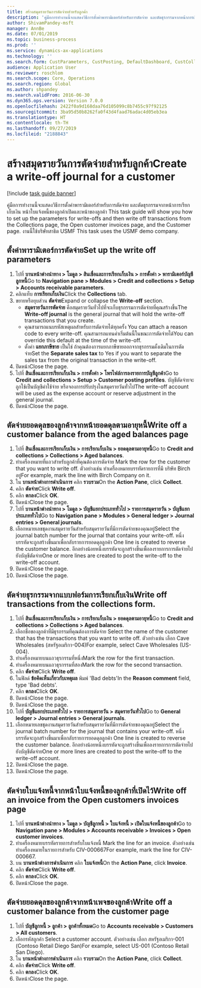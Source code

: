 ```yaml
---
title: สร้างสมุดรายวันการตัดจ่ายสำหรับลูกค้า
description: 'คู่มือการทำงานนี้จะแสดงวิธีการตั้งค่าพารามิเตอร์สำหรับการตัดจ่าย และตัดธุรกรรมจากหน้าการเรียกเก็บเงิน หน้าใบแจ้งหนี้ของลูกค้าเปิดและหน้าของลูกค้า '
author: ShivamPandey-msft
manager: AnnBe
ms.date: 07/01/2019
ms.topic: business-process
ms.prod: ''
ms.service: dynamics-ax-applications
ms.technology: ''
ms.search.form: CustParameters, CustPosting, DefaultDashboard, CustCollectionsPoolsListPage, CustWriteOff, LedgerJournalTable, LedgerJournalTransDaily, CustCollections, CustOpenInvoicesListPage, CustTable
audience: Application User
ms.reviewer: roschlom
ms.search.scope: Core, Operations
ms.search.region: Global
ms.author: shpandey
ms.search.validFrom: 2016-06-30
ms.dyn365.ops.version: Version 7.0.0
ms.openlocfilehash: 2422f0a9d168daa76d105099c8b7455c97f92125
ms.sourcegitcommit: 3ba95d50b8262fa0f43d4faad76adac4d05eb3ea
ms.translationtype: HT
ms.contentlocale: th-TH
ms.lasthandoff: 09/27/2019
ms.locfileid: "2188843"
---
```

# <a name="create-a-write-off-journal-for-a-customer"></a><span data-ttu-id="d2688-103">สร้างสมุดรายวันการตัดจ่ายสำหรับลูกค้า</span><span class="sxs-lookup"><span data-stu-id="d2688-103">Create a write-off journal for a customer</span></span>

[!include [task guide banner](../../includes/task-guide-banner.md)]

<span data-ttu-id="d2688-104">คู่มือการทำงานนี้จะแสดงวิธีการตั้งค่าพารามิเตอร์สำหรับการตัดจ่าย และตัดธุรกรรมจากหน้าการเรียกเก็บเงิน หน้าใบแจ้งหนี้ของลูกค้าเปิดและหน้าของลูกค้า </span><span class="sxs-lookup"><span data-stu-id="d2688-104">This task guide will show you how to set up the parameters for write-offs and then write off transactions from the Collections page, the Open customer invoices page, and the Customer page.</span></span> <span data-ttu-id="d2688-105">งานนี้ใช้บริษัทสาธิต USMF </span><span class="sxs-lookup"><span data-stu-id="d2688-105">This task uses the USMF demo company.</span></span>


## <a name="set-up-the-write-off-parameters"></a><span data-ttu-id="d2688-106">ตั้งค่าพารามิเตอร์การตัดจ่าย</span><span class="sxs-lookup"><span data-stu-id="d2688-106">Set up the write off parameters</span></span>
1. <span data-ttu-id="d2688-107">ไปที่ **บานหน้าต่างนำทาง > โมดูล > สินเชื่อและการเรียกเก็บเงิน > การตั้งค่า > พารามิเตอร์บัญชีลูกหนี้**</span><span class="sxs-lookup"><span data-stu-id="d2688-107">Go to **Navigation pane > Modules > Credit and collections > Setup > Accounts receivable parameters**.</span></span>
2. <span data-ttu-id="d2688-108">คลิกแท็บ **การเรียกเก็บเงิน**</span><span class="sxs-lookup"><span data-stu-id="d2688-108">Click the **Collections** tab.</span></span>
3. <span data-ttu-id="d2688-109">ขยายหรือยุบส่วน **ตัดจ่าย**</span><span class="sxs-lookup"><span data-stu-id="d2688-109">Expand or collapse the **Write-off** section.</span></span>
    - <span data-ttu-id="d2688-110">**สมุดรายวันการตัดจ่าย** คือสมุดรายวันทั่วไปที่จะเก็บธุรกรรมการตัดจ่ายที่คุณสร้างขึ้น</span><span class="sxs-lookup"><span data-stu-id="d2688-110">The **Write-off journal** is the general journal that will hold the write-off transactions that you create.</span></span>  
    - <span data-ttu-id="d2688-111">คุณสามารถแนบรหัสเหตุผลสำหรับการตัดจ่ายได้ทุกครั้ง </span><span class="sxs-lookup"><span data-stu-id="d2688-111">You can attach a reason code to every write-off.</span></span> <span data-ttu-id="d2688-112">คุณสามารถแทนค่าเริ่มต้นนี้ในขณะการตัดจ่ายได้</span><span class="sxs-lookup"><span data-stu-id="d2688-112">You can override this default at the time of the write-off.</span></span>  
    - <span data-ttu-id="d2688-113">ตั้งค่า **แยกภาษีขาย** เป็นใช่ ถ้าคุณต้องการแยกภาษีขายออกจากธุรกรรมดั้งเดิมในการตัดจ่าย</span><span class="sxs-lookup"><span data-stu-id="d2688-113">Set the **Separate sales tax** to Yes if you want to separate the sales tax from the original transaction in the write-off.</span></span>  
4. <span data-ttu-id="d2688-114">ปิดหน้า</span><span class="sxs-lookup"><span data-stu-id="d2688-114">Close the page.</span></span>
5. <span data-ttu-id="d2688-115">ไปที่ **สินเชื่อและการเรียกเก็บเงิน > การตั้งค่า > โพรไฟล์การลงรายการบัญชีลูกค้า**</span><span class="sxs-lookup"><span data-stu-id="d2688-115">Go to **Credit and collections > Setup > Customer posting profiles**.</span></span> <span data-ttu-id="d2688-116">บัญชีตัดจ่ายจะถูกใช้เป็นบัญชีค่าใช้จ่าย หรือจองการปรับปรุงในสมุดรายวันทั่วไป</span><span class="sxs-lookup"><span data-stu-id="d2688-116">The write-off account will be used as the expense account or reserve adjustment in the general journal.</span></span>
6. <span data-ttu-id="d2688-117">ปิดหน้า</span><span class="sxs-lookup"><span data-stu-id="d2688-117">Close the page.</span></span>

## <a name="write-off-a-customer-balance-from-the-aged-balances-page"></a><span data-ttu-id="d2688-118">ตัดจ่ายยอดดุลของลูกค้าจากหน้ายอดดุลตามอายุหนี้</span><span class="sxs-lookup"><span data-stu-id="d2688-118">Write off a customer balance from the aged balances page</span></span>
1. <span data-ttu-id="d2688-119">ไปที่ **สินเชื่อและการเรียกเก็บเงิน > การเรียกเก็บเงิน > ยอดดุลตามอายุหนี้**</span><span class="sxs-lookup"><span data-stu-id="d2688-119">Go to **Credit and collections > Collections > Aged balances**.</span></span>
2. <span data-ttu-id="d2688-120">ทำเครื่องหมายที่แถวสำหรับลูกค้าที่คุณต้องการตัดจ่าย </span><span class="sxs-lookup"><span data-stu-id="d2688-120">Mark the row for the customer that you want to write off.</span></span> <span data-ttu-id="d2688-121">ตัวอย่างเช่น ทำเครื่องหมายบรรทัดรายการที่มี บริษัท Birch อยู่</span><span class="sxs-lookup"><span data-stu-id="d2688-121">For example, mark the line with Birch Company on it.</span></span>
3. <span data-ttu-id="d2688-122">ใน **บานหน้าต่างการดำเนินการ** คลิก **รวบรวม**</span><span class="sxs-lookup"><span data-stu-id="d2688-122">On the **Action Pane**, click **Collect**.</span></span>
4. <span data-ttu-id="d2688-123">คลิก **ตัดจ่าย**</span><span class="sxs-lookup"><span data-stu-id="d2688-123">Click **Write off**.</span></span>
5. <span data-ttu-id="d2688-124">คลิก **ตกลง**</span><span class="sxs-lookup"><span data-stu-id="d2688-124">Click **OK**.</span></span>
6. <span data-ttu-id="d2688-125">ปิดหน้า</span><span class="sxs-lookup"><span data-stu-id="d2688-125">Close the page.</span></span>
7. <span data-ttu-id="d2688-126">ไปที่ **บานหน้าต่างนำทาง > โมดูล > บัญชีแยกประเภททั่วไป > รายการสมุดรายวัน > บัญชีแยกประเภททั่วไป**</span><span class="sxs-lookup"><span data-stu-id="d2688-126">Go to **Navigation pane > Modules > General ledger > Journal entries > General journals**.</span></span>
8. <span data-ttu-id="d2688-127">เลือกหมายเลขชุดงานสมุดรายวันสำหรับสมุดรายวันที่มีการตัดจ่ายของคุณอยู่</span><span class="sxs-lookup"><span data-stu-id="d2688-127">Select the journal batch number for the journal that contains your write-off.</span></span> <span data-ttu-id="d2688-128">หนึ่งบรรทัดจะถูกสร้างขึ้นมาเพื่อกลับรายการยอดดุลลูกค้า </span><span class="sxs-lookup"><span data-stu-id="d2688-128">One line is created to reverse the customer balance.</span></span> <span data-ttu-id="d2688-129">อีกอย่างน้อยหนึ่งบรรทัดจะถูกสร้างขึ้นเพื่อลงรายการการตัดจ่ายไปยังบัญชีตัดจ่าย</span><span class="sxs-lookup"><span data-stu-id="d2688-129">One or more lines are created to post the write-off to the write-off account.</span></span>  
9. <span data-ttu-id="d2688-130">ปิดหน้า</span><span class="sxs-lookup"><span data-stu-id="d2688-130">Close the page.</span></span>
10. <span data-ttu-id="d2688-131">ปิดหน้า</span><span class="sxs-lookup"><span data-stu-id="d2688-131">Close the page.</span></span>

## <a name="write-off-transactions-from-the-collections-form"></a><span data-ttu-id="d2688-132">ตัดจ่ายธุรกรรมจากแบบฟอร์มการเรียกเก็บเงิน</span><span class="sxs-lookup"><span data-stu-id="d2688-132">Write off transactions from the collections form.</span></span>
1. <span data-ttu-id="d2688-133">ไปที่ **สินเชื่อและการเรียกเก็บเงิน > การเรียกเก็บเงิน > ยอดดุลตามอายุหนี้**</span><span class="sxs-lookup"><span data-stu-id="d2688-133">Go to **Credit and collections > Collections > Aged balances**.</span></span>
2. <span data-ttu-id="d2688-134">เลือกชื่อของลูกค้าที่มีธุรกรรมที่คุณต้องการตัดจ่าย </span><span class="sxs-lookup"><span data-stu-id="d2688-134">Select the name of the customer that has the transactions that you want to write off.</span></span> <span data-ttu-id="d2688-135">ตัวอย่างเช่น เลือก Cave Wholesales (สหรัฐอเมริกา-004)</span><span class="sxs-lookup"><span data-stu-id="d2688-135">For example, select Cave Wholesales (US-004).</span></span>
3. <span data-ttu-id="d2688-136">ทำเครื่องหมายบนแถวธุรกรรมที่หนึ่ง</span><span class="sxs-lookup"><span data-stu-id="d2688-136">Mark the row for the first transaction.</span></span>
4. <span data-ttu-id="d2688-137">ทำเครื่องหมายบนแถวธุรกรรมที่สอง</span><span class="sxs-lookup"><span data-stu-id="d2688-137">Mark the row for the second transaction.</span></span>
5. <span data-ttu-id="d2688-138">คลิก **ตัดจ่าย**</span><span class="sxs-lookup"><span data-stu-id="d2688-138">Click **Write off**.</span></span>
6. <span data-ttu-id="d2688-139">ในฟิลด์ **ข้อคิดเห็นเกี่ยวกับเหตุผล** พิมพ์ 'Bad debts'</span><span class="sxs-lookup"><span data-stu-id="d2688-139">In the **Reason comment** field, type 'Bad debts'.</span></span>
7. <span data-ttu-id="d2688-140">คลิก **ตกลง**</span><span class="sxs-lookup"><span data-stu-id="d2688-140">Click **OK**.</span></span>
8. <span data-ttu-id="d2688-141">ปิดหน้า</span><span class="sxs-lookup"><span data-stu-id="d2688-141">Close the page.</span></span>
9. <span data-ttu-id="d2688-142">ปิดหน้า</span><span class="sxs-lookup"><span data-stu-id="d2688-142">Close the page.</span></span>
10. <span data-ttu-id="d2688-143">ไปที่ **บัญชีแยกประเภททั่วไป > รายการสมุดรายวัน > สมุดรายวันทั่วไป**</span><span class="sxs-lookup"><span data-stu-id="d2688-143">Go to **General ledger > Journal entries > General journals**.</span></span>
11. <span data-ttu-id="d2688-144">เลือกหมายเลขชุดงานสมุดรายวันสำหรับสมุดรายวันที่มีการตัดจ่ายของคุณอยู่</span><span class="sxs-lookup"><span data-stu-id="d2688-144">Select the journal batch number for the journal that contains your write-off.</span></span> <span data-ttu-id="d2688-145">หนึ่งบรรทัดจะถูกสร้างขึ้นมาเพื่อกลับรายการยอดดุลลูกค้า </span><span class="sxs-lookup"><span data-stu-id="d2688-145">One line is created to reverse the customer balance.</span></span> <span data-ttu-id="d2688-146">อีกอย่างน้อยหนึ่งบรรทัดจะถูกสร้างขึ้นเพื่อลงรายการการตัดจ่ายไปยังบัญชีตัดจ่าย</span><span class="sxs-lookup"><span data-stu-id="d2688-146">One or more lines are created to post the write-off to the write-off account.</span></span>  
12. <span data-ttu-id="d2688-147">ปิดหน้า</span><span class="sxs-lookup"><span data-stu-id="d2688-147">Close the page.</span></span>
13. <span data-ttu-id="d2688-148">ปิดหน้า</span><span class="sxs-lookup"><span data-stu-id="d2688-148">Close the page.</span></span>

## <a name="write-off-an-invoice-from-the-open-customers-invoices-page"></a><span data-ttu-id="d2688-149">ตัดจ่ายใบแจ้งหนี้จากหน้าใบแจ้งหนี้ของลูกค้าที่เปิดไว้</span><span class="sxs-lookup"><span data-stu-id="d2688-149">Write off an invoice from the Open customers invoices page</span></span>
1. <span data-ttu-id="d2688-150">ไปที่ **บานหน้าต่างนำทาง > โมดูล > บัญชีลูกหนี้ > ใบแจ้งหนี้ > เปิดใบแจ้งหนี้ของลูกค้า**</span><span class="sxs-lookup"><span data-stu-id="d2688-150">Go to **Navigation pane > Modules > Accounts receivable > Invoices > Open customer invoices**.</span></span>
2. <span data-ttu-id="d2688-151">ทำเครื่องหมายบรรทัดรายการสำหรับใบแจ้งหนี้ </span><span class="sxs-lookup"><span data-stu-id="d2688-151">Mark the line for an invoice.</span></span> <span data-ttu-id="d2688-152">ตัวอย่างเช่น ทำเครื่องหมายในรายการสำหรับ CIV-000667</span><span class="sxs-lookup"><span data-stu-id="d2688-152">For example, mark the line for CIV-000667.</span></span>
3. <span data-ttu-id="d2688-153">บน **บานหน้าต่างการดำเนินการ** คลิก **ใบแจ้งหนี้**</span><span class="sxs-lookup"><span data-stu-id="d2688-153">On the **Action Pane**, click **Invoice**.</span></span>
4. <span data-ttu-id="d2688-154">คลิก **ตัดจ่าย**</span><span class="sxs-lookup"><span data-stu-id="d2688-154">Click **Write off**.</span></span>
5. <span data-ttu-id="d2688-155">คลิก **ตกลง**</span><span class="sxs-lookup"><span data-stu-id="d2688-155">Click **OK**.</span></span>
6. <span data-ttu-id="d2688-156">ปิดหน้า</span><span class="sxs-lookup"><span data-stu-id="d2688-156">Close the page.</span></span>

## <a name="write-off-a-customer-balance-from-the-customer-page"></a><span data-ttu-id="d2688-157">ตัดจ่ายยอดดุลของลูกค้าจากหน้าเพจของลูกค้า</span><span class="sxs-lookup"><span data-stu-id="d2688-157">Write off a customer balance from the customer page</span></span>
1. <span data-ttu-id="d2688-158">ไปที่ **บัญชีลูกหนี้ > ลูกค้า > ลูกค้าทั้งหมด**</span><span class="sxs-lookup"><span data-stu-id="d2688-158">Go to **Accounts receivable > Customers > All customers**.</span></span>
2. <span data-ttu-id="d2688-159">เลือกรหัสลูกค้า </span><span class="sxs-lookup"><span data-stu-id="d2688-159">Select a customer account.</span></span> <span data-ttu-id="d2688-160">ตัวอย่างเช่น เลือก สหรัฐอเมริกา-001 (Contoso Retail Diego San)</span><span class="sxs-lookup"><span data-stu-id="d2688-160">For example, select US-001 (Contoso Retail San Diego).</span></span>
3. <span data-ttu-id="d2688-161">ใน **บานหน้าต่างการดำเนินการ** คลิก **รวบรวม**</span><span class="sxs-lookup"><span data-stu-id="d2688-161">On the **Action Pane**, click **Collect**.</span></span>
4. <span data-ttu-id="d2688-162">คลิก **ตัดจ่าย**</span><span class="sxs-lookup"><span data-stu-id="d2688-162">Click **Write off**.</span></span>
5. <span data-ttu-id="d2688-163">คลิก **ตกลง**</span><span class="sxs-lookup"><span data-stu-id="d2688-163">Click **OK**.</span></span>
6. <span data-ttu-id="d2688-164">ปิดหน้า</span><span class="sxs-lookup"><span data-stu-id="d2688-164">Close the page.</span></span>

